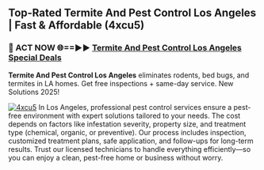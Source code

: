 ## Top-Rated Termite And Pest Control Los Angeles | Fast & Affordable (4xcu5)

<h3>🐜 ACT NOW 🌐==►► <a href="https://tinyurl.com/yc7vsfwc" rel="nofollow">Termite And Pest Control Los Angeles Special Deals</a></h3>

**Termite And Pest Control Los Angeles** eliminates rodents, bed bugs, and termites in LA homes. Get free inspections + same-day service. New Solutions 2025!

[![4xcu5](https://i.imgur.com/1VzRXn8.jpeg)](https://tinyurl.com/yc7vsfwc)
In Los Angeles, professional pest control services ensure a pest-free environment with expert solutions tailored to your needs. The cost depends on factors like infestation severity, property size, and treatment type (chemical, organic, or preventive). Our process includes inspection, customized treatment plans, safe application, and follow-ups for long-term results. Trust our licensed technicians to handle everything efficiently—so you can enjoy a clean, pest-free home or business without worry.